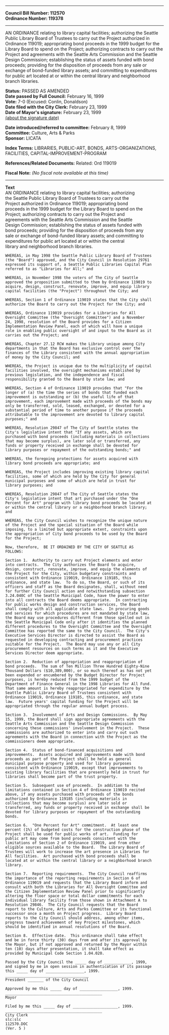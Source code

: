 * * * * *  
  
**Council Bill Number: [](#h0)[](#h2)112570**   
**Ordinance Number: 119378**  
  
* * * * *  
  
AN ORDINANCE relating to library capital facilities; authorizing the Seattle Public Library Board of Trustees to carry out the Project authorized in Ordinance 119019; appropriating bond proceeds in the 1999 budget for the Library Board to spend on the Project; authorizing contracts to carry out the Project and agreements with the Seattle Arts Commission and the Seattle Design Commission; establishing the status of assets funded with bond proceeds; providing for the disposition of proceeds from any sale or exchange of bond-funded library assets; and committing to expenditures for public art located at or within the central library and neighborhood branch libraries.  
  
**Status:** PASSED AS AMENDED   
**Date passed by Full Council:** February 16, 1999   
**Vote:** 7-0 (Excused: Conlin, Donaldson)   
**Date filed with the City Clerk:** February 23, 1999   
**Date of Mayor's signature:** February 23, 1999   
[(about the signature date)](/~public/approvaldate.htm)   
  
  
**Date introduced/referred to committee:** February 8, 1999   
**Committee:** Culture, Arts & Parks   
**Sponsor:** LICATA   
  
**Index Terms:** LIBRARIES, PUBLIC-ART, BONDS, ARTS-ORGANIZATIONS, FACILITIES, CAPITAL-IMPROVEMENT-PROGRAM  
  
**References/Related Documents:** Related: Ord 119019  
  
**Fiscal Note:** *(No fiscal note available at this time)*  
  
* * * * *  
  
**Text**  
    AN ORDINANCE relating to library capital facilities; authorizing  
    the Seattle Public Library Board of Trustees to carry out the  
    Project authorized in Ordinance 119019; appropriating bond  
    proceeds in the 1999 budget for the Library Board to spend on the  
    Project; authorizing contracts to carry out the Project and  
    agreements with the Seattle Arts Commission and the Seattle  
    Design Commission; establishing the status of assets funded with  
    bond proceeds; providing for the disposition of proceeds from any  
    sale or exchange of bond-funded library assets; and committing to  
    expenditures for public art located at or within the central  
    library and neighborhood branch libraries.  
  
    WHEREAS, in May 1998 the Seattle Public Library Board of Trustees  
    (the "Board") approved, and the City Council in Resolution 29761  
    expressed its support of, a Seattle Public Libraries Capital Plan  
    referred to as "Libraries for All;" and  
  
    WHEREAS, in November 1998 the voters of The City of Seattle  
    approved the proposition submitted to them by Ordinance 119019 to  
    acquire, design, construct, renovate, improve, and equip library  
    capital facilities (the "Project") throughout the City; and  
  
    WHEREAS, Section 1 of Ordinance 119019 states that the City shall  
    authorize the Board to carry out the Project for the City; and  
  
    WHEREAS, Ordinance 119019 provides for a Libraries for All  
    Oversight Committee (the "Oversight Committee") and a November  
    24, 1998, resolution of the Board provides for a Citizen  
    Implementation Review Panel, each of which will have a unique  
    role in enabling public oversight of and input to the Board as it  
    carries out the Project; and  
  
    WHEREAS, Chapter 27.12 RCW makes the Library unique among City  
    departments in that the Board has exclusive control over the  
    finances of the Library consistent with the annual appropriation  
    of money by the City Council; and  
  
    WHEREAS, the Project is unique due to the multiplicity of capital  
    facilities involved, the oversight mechanisms established by  
    previous legislation, and the independence and fiscal  
    responsibility granted to the Board by state law; and  
  
    WHEREAS, Section 4 of Ordinance 119019 provides that "For the  
    longer of (a) the time the series of bonds that funded each  
    improvement is outstanding or (b) the useful life of that  
    improvement, each improvement made with proceeds of the bonds may  
    only be transferred, sold, leased, exchanged, or devoted for a  
    substantial period of time to another purpose if the proceeds  
    attributable to the improvement are devoted to library capital  
    purposes;" and  
  
    WHEREAS, Resolution 29847 of The City of Seattle states the  
    City's legislative intent that "If any assets, which are  
    purchased with bond proceeds (including materials in collections  
    that may become surplus), are later sold or transferred, any  
    funds or property received in exchange shall be devoted for  
    library purposes or repayment of the outstanding bonds;" and  
  
    WHEREAS, the foregoing protections for assets acquired with  
    library bond proceeds are appropriate; and  
  
    WHEREAS, the Project includes improving existing library capital  
    facilities, some of which are held by the City for general  
    municipal purposes and some of which are held in trust for  
    library purposes; and  
  
    WHEREAS, Resolution 29847 of The City of Seattle states the  
    City's legislative intent that art purchased under the "One  
    Percent for Art" program with library bond proceeds be located at  
    or within the central library or a neighborhood branch library;  
    and  
  
    WHEREAS, the City Council wishes to recognize the unique nature  
    of the Project and the special situation of the Board while  
    imposing, to a limited but appropriate extent, constraints upon  
    the appropriation of City bond proceeds to be used by the Board  
    for the Project;  
  
    Now, therefore,  BE IT ORDAINED BY THE CITY OF SEATTLE AS  
    FOLLOWS:  
  
    Section 1.  Authority to carry out Project elements and enter  
    into contracts.  The City authorizes the Board to acquire,  
    design, construct, renovate, improve, and equip the elements of  
    the Project for the City, within budgetary constraints and  
    consistent with Ordinance 119019, Ordinance 119185, this  
    ordinance, and state law.  To do so, the Board, or such of its  
    officers and staff as the Board designates, shall, without need  
    for further City Council action and notwithstanding subsection  
    3.24.040C of the Seattle Municipal Code, have the power to enter  
    into all contracts the Board deems appropriate.  In contracting  
    for public works design and construction services, the Board  
    shall comply with all applicable state laws.  In procuring goods  
    and services for which procedures are not mandated by state law,  
    the Board may use procedures different from those spelled out in  
    the Seattle Municipal Code only after it identifies the planned  
    different procedures to the Oversight Committee and the Oversight  
    Committee has reported the same to the City Council.  The City's  
    Executive Services Director is directed to assist the Board as  
    requested in developing contracting and procurement practices  
    suitable for the Project.  The Board may use any or all City  
    procurement resources on such terms as it and the Executive  
    Services Director deem appropriate.  
  
    Section 2.  Reduction of appropriation and reappropriation of  
    bond proceeds.  The sum of Ten Million Three Hundred Eighty-Nine  
    Thousand Dollars ($10,389,000), or so much thereof as has not yet  
    been expended or encumbered by the Budget Director for Project  
    purposes, is hereby reduced from the 1999 budget of the  
    Department of Finance General in the 1998 Libraries for All Fund.  
    That same amount is hereby reappropriated for expenditure by the  
    Seattle Public Library Board of Trustees consistent with  
    Ordinance 119019, Ordinance 119185, this ordinance, and state  
    law.  Future years' capital funding for the Project will be  
    appropriated through the regular annual budget process.  
  
    Section 3.  Involvement of Arts and Design Commissions.  By May  
    15, 1999, the Board shall sign appropriate agreements with the  
    Seattle Arts Commission and the Seattle Design Commission  
    concerning these commissions' involvement in the Project.  These  
    commissions are authorized to enter into and carry out such  
    agreements with the Board in connection with the Project as the  
    commissioners deem appropriate.  
  
    Section 4.  Status of bond-financed acquisitions and  
    improvements.  Assets acquired and improvements made with bond  
    proceeds as part of the Project shall be held as general  
    municipal purpose property and used for library purposes  
    consistent with Ordinance 119019, except that improvements to  
    existing library facilities that are presently held in trust for  
    libraries shall become part of the trust property.  
  
    Section 5.  Subsequent use of proceeds.  In addition to the  
    limitations contained in Section 4 of Ordinance 119019 recited  
    above, if any assets purchased with proceeds of the bonds  
    authorized by Ordinance 119185 (including materials in  
    collections that may become surplus) are later sold or  
    transferred, any funds or property received in exchange shall be  
    devoted for library purposes or repayment of the outstanding  
    bonds.  
  
    Section 6.  "One Percent for Art" commitment.  At least one  
    percent (1%) of budgeted costs for the construction phase of the  
    Project shall be used for public works of art.  Funding for  
    public art may come from bond proceeds consistent with the  
    limitations of Section 2 of Ordinance 119019, and from other  
    eligible sources available to the Board.  The Library Board of  
    Trustees will work to increase the art presence in Libraries for  
    All facilities.  Art purchased with bond proceeds shall be  
    located at or within the central library or a neighborhood branch  
    library.  
  
    Section 7.  Reporting requirements.  The City Council reaffirms  
    the importance of the reporting requirements in Section 6 of  
    Ordinance 119019 and requests that the Library Board inform and  
    consult with both the Libraries for All Oversight Committee and  
    the Citizen Implementation Review Panel prior to significantly  
    altering the floor space or total dollar commitments for each  
    individual library facility from those shown in Attachment A to  
    Resolution 29846.  The City Council requests that the Board  
    report to the Culture, Arts and Parks Committee or its functional  
    successor once a month on Project progress.  Library Board  
    reports to the City Council should address, among other items,  
    progress toward achievement of key Project milestones, which  
    should be identified in annual resolutions of the Board.  
  
    Section 8.  Effective date.  This ordinance shall take effect  
    and be in force thirty (30) days from and after its approval by  
    the Mayor, but if not approved and returned by the Mayor within  
    ten (10) days after presentation, it shall take effect as  
    provided by Municipal Code Section 1.04.020.  
  
    Passed by the City Council the _____ day of ____________, 1999,  
    and signed by me in open session in authentication of its passage  
    this _____ day of _________________, 1999.  
    _____________________________________  
    President _______ of the City Council  
  
    Approved by me this _____ day of _________________, 1999.  
    ___________________________________________  
    Mayor  
  
    Filed by me this _____ day of ____________________, 1999.  
    ___________________________________________  
    City Clerk  
    slc:slc  
    112570.DOC  
    (Ver. 5 )  
